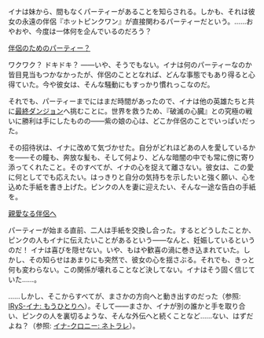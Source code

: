 <!-- title: ニノイナ -->
<!-- status: 生存 -->

イナは妹から、間もなくパーティーがあることを知らされる。しかも、それは彼女の永遠の伴侶『ホットピンクワン』が直接関わるパーティーだという。……おやおや、今度は一体何を企んでいるのだろう？

[伴侶のためのパーティー？](#embed:https://www.youtube.com/live/Y_f17MHHHzc?t=276)

ワクワク？ ドキドキ？ ――いや、そうでもない。イナは何のパーティーなのか皆目見当もつかなかったが、伴侶のこととなれば、どんな事態でもあり得ると心得ていた。今や彼女は、そんな騒動にもすっかり慣れっこなのだ。

それでも、パーティーまでにはまだ時間があったので、イナは他の英雄たちと共に[最終ダンジョン](https://www.youtube.com/live/Y_f17MHHHzc?si=bGojR6ml6N4nD56H&t=3175)へ挑むことに。世界を救うため、『破滅の心臓』との究極の戦いに勝利は手にしたものの――紫の娘の心は、どこか伴侶のことでいっぱいだった。

その招待状は、イナに改めて気づかせた。自分がどれほどあの人を愛しているかを――その瞳も、奔放な髪も、そして何より、どんな暗闇の中でも常に傍に寄り添ってくれたこと。そのすべてが、イナの心を捉えて離さない。彼女は、この愛に何としてでも応えたい。はっきりと自分の気持ちを示したいと強く願い、心を込めた手紙を書き上げた。ピンクの人を妻に迎えたい、そんな一途な告白の手紙を。

[親愛なる伴侶へ](#embed:https://www.youtube.com/live/Y_f17MHHHzc?t=4487)

パーティーが始まる直前、二人は手紙を交換し合った。するとどうしたことか、ピンクの人もイナに伝えたいことがあるという――なんと、妊娠しているというのだ！ イナは喜びを隠せない。いや、もはや歓喜の渦に巻き込まれていた。しかし、その知らせはあまりにも突然で、彼女の心を揺さぶる。それでも、きっと何も変わらない。この関係が壊れることなど決してない。イナはそう固く信じていた……。

……しかし、そこからすべてが、まさかの方向へと動き出すのだった（参照: [IRyS-イナ: もうひとりへ](#edge:ina-irys)）。そして――まさか、イナが別の誰かと手を取り合い、ピンクの人を裏切るような、そんな外伝へと続くことなど……ない、はずだよね？（参照: [イナ-クロニー: ネトラレ](#edge:kronii-ina)）。